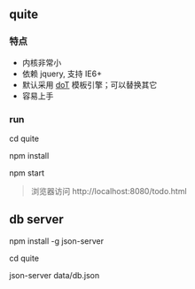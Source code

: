 ## quite

### 特点

* 内核非常小
* 依赖 jquery, 支持 IE6+
* 默认采用 [doT](http://olado.github.io/doT/) 模板引擎；可以替换其它
* 容易上手

### run

  cd quite

  npm install

  npm start

> 浏览器访问 http://localhost:8080/todo.html

## db server
  
  npm install -g json-server

  cd quite

  json-server data/db.json

